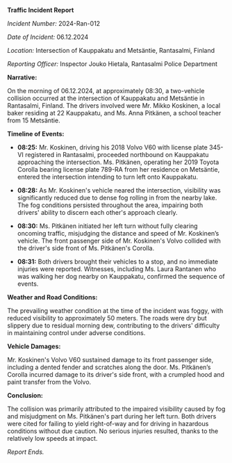 **Traffic Incident Report**

*Incident Number:* 2024-Ran-012

*Date of Incident:* 06.12.2024

*Location:* Intersection of Kauppakatu and Metsäntie, Rantasalmi, Finland

*Reporting Officer:* Inspector Jouko Hietala, Rantasalmi Police Department

**Narrative:**

On the morning of 06.12.2024, at approximately 08:30, a two-vehicle collision occurred at the intersection of Kauppakatu and Metsäntie in Rantasalmi, Finland. The drivers involved were Mr. Mikko Koskinen, a local baker residing at 22 Kauppakatu, and Ms. Anna Pitkänen, a school teacher from 15 Metsäntie.

**Timeline of Events:**

- **08:25:** Mr. Koskinen, driving his 2018 Volvo V60 with license plate 345-VI registered in Rantasalmi, proceeded northbound on Kauppakatu approaching the intersection. Ms. Pitkänen, operating her 2019 Toyota Corolla bearing license plate 789-RA from her residence on Metsäntie, entered the intersection intending to turn left onto Kauppakatu.

- **08:28:** As Mr. Koskinen's vehicle neared the intersection, visibility was significantly reduced due to dense fog rolling in from the nearby lake. The fog conditions persisted throughout the area, impairing both drivers' ability to discern each other's approach clearly.

- **08:30:** Ms. Pitkänen initiated her left turn without fully clearing oncoming traffic, misjudging the distance and speed of Mr. Koskinen’s vehicle. The front passenger side of Mr. Koskinen's Volvo collided with the driver's side front of Ms. Pitkänen's Corolla.

- **08:31:** Both drivers brought their vehicles to a stop, and no immediate injuries were reported. Witnesses, including Ms. Laura Rantanen who was walking her dog nearby on Kauppakatu, confirmed the sequence of events.

**Weather and Road Conditions:**

The prevailing weather condition at the time of the incident was foggy, with reduced visibility to approximately 50 meters. The roads were dry but slippery due to residual morning dew, contributing to the drivers' difficulty in maintaining control under adverse conditions.

**Vehicle Damages:**

Mr. Koskinen's Volvo V60 sustained damage to its front passenger side, including a dented fender and scratches along the door. Ms. Pitkänen’s Corolla incurred damage to its driver's side front, with a crumpled hood and paint transfer from the Volvo.

**Conclusion:**

The collision was primarily attributed to the impaired visibility caused by fog and misjudgment on Ms. Pitkänen's part during her left turn. Both drivers were cited for failing to yield right-of-way and for driving in hazardous conditions without due caution. No serious injuries resulted, thanks to the relatively low speeds at impact.

*Report Ends.*